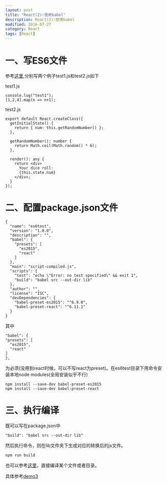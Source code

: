 ```yaml
---
layout: post
title: "React(2):使用babel"
description: React(2):使用babel
modified: 2016-07-27
category: React
tags: [React]
---
```


# 一、写ES6文件

参考[这里](http://babeljs.io/),分别写两个例子test1.js和test2.js如下

test1.js

	console.log("test1");
	[1,2,4].map(n => n+1);

test2.js

	export default React.createClass({
	  getInitialState() {
	    return { num: this.getRandomNumber() };
	  },

	  getRandomNumber(): number {
	    return Math.ceil(Math.random() * 6);
	  },

	  render(): any {
	    return <div>
	      Your dice roll:
	      {this.state.num}
	    </div>;
	  }
	});

# 二、配置package.json文件

	{
	  "name": "es6test",
	  "version": "1.0.0",
	  "description": "",
	  "babel": {
	    "presets": [
	      "es2015",
	      "react"
	    ]
	  },
	  "main": "script-compiled.js",
	  "scripts": {
	    "test": "echo \"Error: no test specified\" && exit 1",
	    "build": "babel src --out-dir lib"
	  },
	  "author": "",
	  "license": "ISC",
	  "devDependencies": {
	    "babel-preset-es2015": "^6.9.0",
	    "babel-preset-react": "^6.11.1"
	  }
	}

其中

	"babel": {
	"presets": [
	  "es2015",
	  "react"
	]
	},

为必须(没用到react时候，可以不写react为preset)。在es6test目录下用命令安装本地node modules(全局安装似乎不行)

	npm install --save-dev babel-preset-es2015
	npm install --save-dev babel-preset-react

# 三、执行编译

既可以写在package.json中

	"build": "babel src --out-dir lib"

然后执行命令，则在lib文件夹下生成对应的转换后的js文件。

	npm run build

也可以参考[这里](http://babeljs.io/docs/usage/cli/)，直接编译某个文件或者目录。

具体参考[demo3](https://github.com/zhhgit/React-demos/tree/master/demo3-use%20babel)



